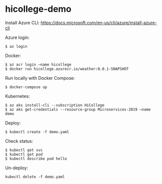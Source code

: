 # hicollege-demo

Install Azure CLI: https://docs.microsoft.com/en-us/cli/azure/install-azure-cli

Azure login:
```
$ az login
```
 
Docker:
```
$ az acr login –name hicollege
$ docker run hicollege.azurecr.io/weather:0.0.1-SNAPSHOT
```

Run locally with Docker Compose:
```
$ docker-compose up
```

Kubernetes:
```
$ az aks install-cli --subscription HiCollege
$ az aks get-credentials --resource-group Microservices-2019 –name demo
```

Deploy:
```
$ kubectl create -f demo.yaml
```

Check status:
```
$ kubectl get svc
$ kubectl get pod
$ kubectl describe pod hello
```


Un-deploy:
```
kubectl delete -f demo.yaml
```
